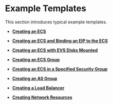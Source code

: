# Example Templates<a name="EN-US_TOPIC_0076468640"></a>

This section introduces typical example templates.

-   **[Creating an ECS](creating-an-ecs.md)**  

-   **[Creating an ECS and Binding an EIP to the ECS](creating-an-ecs-and-binding-an-eip-to-the-ecs.md)**  

-   **[Creating an ECS with EVS Disks Mounted](creating-an-ecs-with-evs-disks-mounted.md)**  

-   **[Creating an ECS Group](creating-an-ecs-group.md)**  

-   **[Creating an ECS in a Specified Security Group](creating-an-ecs-in-a-specified-security-group.md)**  

-   **[Creating an AS Group](creating-an-as-group.md)**  

-   **[Creating a Load Balancer](creating-a-load-balancer.md)**  

-   **[Creating Network Resources](creating-network-resources.md)**  


